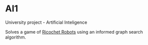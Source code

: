 # AI1
University project - Artificial Inteligence

Solves a game of [Ricochet Robots](https://en.wikipedia.org/wiki/Ricochet_Robot) using an informed graph search algorithm.
